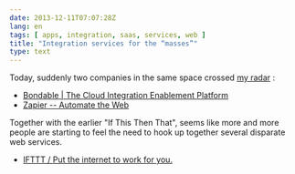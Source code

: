 ```yaml
---
date: 2013-12-11T07:07:28Z
lang: en
tags: [ apps, integration, saas, services, web ]
title: "Integration services for the “masses”"
type: text
---
```


Today, suddenly two companies in the same space crossed [my
radar](http://twitter.com/hugocf) :

-   [Bondable  |  The Cloud Integration Enablement
    Platform](http://bondable.com)
-   [Zapier -- Automate the Web](http://zapier.com)

Together with the earlier "If This Then That", seems like more and more
people are starting to feel the need to hook up together several
disparate web services.

-   [IFTTT / Put the internet to work for you.](http://ifttt.com)

